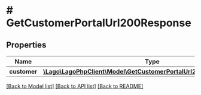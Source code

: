 # # GetCustomerPortalUrl200Response

## Properties

Name | Type | Description | Notes
------------ | ------------- | ------------- | -------------
**customer** | [**\Lago\LagoPhpClient\Model\GetCustomerPortalUrl200ResponseCustomer**](GetCustomerPortalUrl200ResponseCustomer.md) |  |

[[Back to Model list]](../../README.md#models) [[Back to API list]](../../README.md#endpoints) [[Back to README]](../../README.md)
